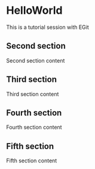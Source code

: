 # HelloWorld

This is a tutorial session with EGit

## Second section

Second section content

## Third section

Third section content

## Fourth section

Fourth section content

## Fifth section

Fifth section content
